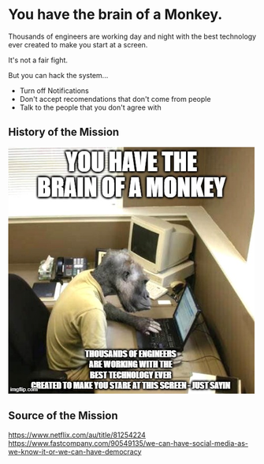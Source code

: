 # You have the brain of a Monkey.

Thousands of engineers are working day and night with the best technology ever created to make you start at a screen.

It's not a fair fight.

But you can hack the system...

* Turn off Notifications
* Don't accept recomendations that don't come from people
* Talk to the people that you don't agree with

## History of the Mission
![Meme 1](/meme1.jpg)

## Source of the Mission
https://www.netflix.com/au/title/81254224
https://www.fastcompany.com/90549135/we-can-have-social-media-as-we-know-it-or-we-can-have-democracy
